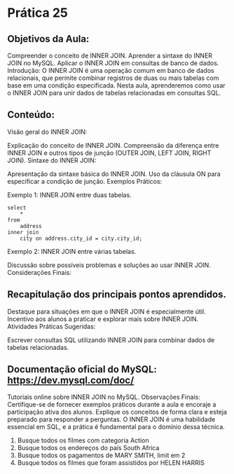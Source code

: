 # Prática 25


## Objetivos da Aula:

Compreender o conceito de INNER JOIN.
Aprender a sintaxe do INNER JOIN no MySQL.
Aplicar o INNER JOIN em consultas de banco de dados.
Introdução:
O INNER JOIN é uma operação comum em banco de dados relacionais, que permite combinar registros de duas ou mais tabelas com base em uma condição especificada. Nesta aula, aprenderemos como usar o INNER JOIN para unir dados de tabelas relacionadas em consultas SQL.

## Conteúdo:

Visão geral do INNER JOIN:

Explicação do conceito de INNER JOIN.
Compreensão da diferença entre INNER JOIN e outros tipos de junção (OUTER JOIN, LEFT JOIN, RIGHT JOIN).
Sintaxe do INNER JOIN:

Apresentação da sintaxe básica do INNER JOIN.
Uso da cláusula ON para especificar a condição de junção.
Exemplos Práticos:

Exemplo 1: INNER JOIN entre duas tabelas.
```
select
	*
from 
	address 
inner join 
	city on address.city_id = city.city_id;
```
  
Exemplo 2: INNER JOIN entre várias tabelas.


Discussão sobre possíveis problemas e soluções ao usar INNER JOIN.
Considerações Finais:

## Recapitulação dos principais pontos aprendidos.
Destaque para situações em que o INNER JOIN é especialmente útil.
Incentivo aos alunos a praticar e explorar mais sobre INNER JOIN.
Atividades Práticas Sugeridas:

Escrever consultas SQL utilizando INNER JOIN para combinar dados de tabelas relacionadas.

## Documentação oficial do MySQL: https://dev.mysql.com/doc/
Tutoriais online sobre INNER JOIN no MySQL.
Observações Finais:
Certifique-se de fornecer exemplos práticos durante a aula e encoraje a participação ativa dos alunos. Explique os conceitos de forma clara e esteja preparado para responder a perguntas. O INNER JOIN é uma habilidade essencial em SQL, e a prática é fundamental para o domínio dessa técnica.


1) Busque todos os filmes com categoria Action
2) Busque todos os endereços do país South Africa
3) Busque todos os pagamentos de MARY SMITH, limit em 2
4) Busque todos os filmes que foram assistidos por HELEN HARRIS
